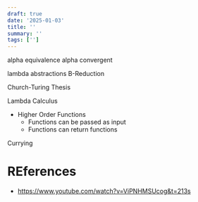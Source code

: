 ```yaml
---
draft: true
date: '2025-01-03'
title: ''
summary: ''
tags: ['']
---
```


alpha equivalence
alpha convergent

lambda abstractions
B-Reduction

Church-Turing Thesis

Lambda Calculus

- Higher Order Functions
  - Functions can be passed as input
  - Functions can return functions

Currying

# REferences

- https://www.youtube.com/watch?v=ViPNHMSUcog&t=213s
